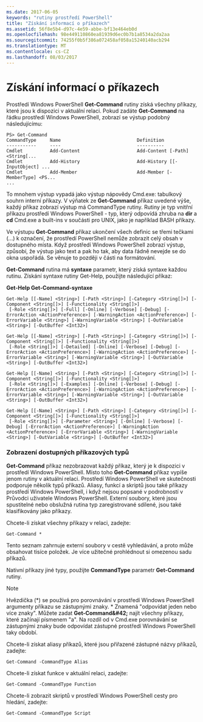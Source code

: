 ```yaml
---
ms.date: 2017-06-05
keywords: "rutiny prostředí PowerShell"
title: "Získání informací o příkazech"
ms.assetid: 56f8e5b4-d97c-4e59-abbe-bf13e464eb0d
ms.openlocfilehash: 98e449110860ea81939d6ec0b7b1a8534a2da2aa
ms.sourcegitcommit: 74255f0b5f386a072458af058a15240140acb294
ms.translationtype: MT
ms.contentlocale: cs-CZ
ms.lasthandoff: 08/03/2017
---
```

# <a name="getting-information-about-commands"></a>Získání informací o příkazech
Prostředí Windows PowerShell **Get-Command** rutiny získá všechny příkazy, které jsou k dispozici v aktuální relaci. Pokud zadáte **Get-Command** na řádku prostředí Windows PowerShell, zobrazí se výstup podobný následujícímu:

```
PS> Get-Command
CommandType     Name                            Definition
-----------     ----                            ----------
Cmdlet          Add-Content                     Add-Content [-Path] <String[...
Cmdlet          Add-History                     Add-History [[-InputObject] ...
Cmdlet          Add-Member                      Add-Member [-MemberType] <PS...
...
```

To mnohem výstup vypadá jako výstup nápovědy Cmd.exe: tabulkový souhrn interní příkazy. V výňatek ze **Get-Command** příkaz uvedené výše, každý příkaz zobrazí výstup má CommandType rutiny. Rutiny je typ vnitřní příkazu prostředí Windows PowerShell - typ, který odpovídá zhruba na **dir** a **cd** Cmd.exe a built-ins v součásti pro UNIX, jako je například BASH příkazy.

Ve výstupu **Get-Command** příkaz ukončení všech definic se třemi tečkami (...) k označení, že prostředí PowerShell nemůže zobrazit celý obsah v dostupného místa. Když prostředí Windows PowerShell zobrazí výstup, způsobí, že výstup jako text a pak ho tak, aby data řádně nevejde se do okna uspořádá. Se věnuje to později v části na formátování.

**Get-Command** rutina má **syntaxe** parametr, který získá syntaxe každou rutinu. Získání syntaxe rutiny Get-Help, použijte následující příkaz:

**Get-Help Get-Command-syntaxe**

```
Get-Help [[-Name] <String>] [-Path <String>] [-Category <String[]>] [-Component <String[]>] [-Functionality <String[]>]
 [-Role <String[]>] [-Full] [-Online] [-Verbose] [-Debug] [-ErrorAction <ActionPreference>] [-WarningAction <ActionPreference>] [-ErrorVariable <String>] [-WarningVariable <String>] [-OutVariable <String>] [-OutBuffer <Int32>]

Get-Help [[-Name] <String>] [-Path <String>] [-Category <String[]>] [-Component <String[]>] [-Functionality <String[]>]
 [-Role <String[]>] [-Detailed] [-Online] [-Verbose] [-Debug] [-ErrorAction <ActionPreference>] [-WarningAction <ActionPreference>] [-ErrorVariable <String>] [-WarningVariable <String>] [-OutVariable <String>] [-OutBuffer <Int32>]

Get-Help [[-Name] <String>] [-Path <String>] [-Category <String[]>] [-Component <String[]>] [-Functionality <String[]>]
 [-Role <String[]>] [-Examples] [-Online] [-Verbose] [-Debug] [-ErrorAction <ActionPreference>] [-WarningAction <ActionPreference>] [-ErrorVariable <String>] [-WarningVariable <String>] [-OutVariable <String>] [-OutBuffer <Int32>]

Get-Help [[-Name] <String>] [-Path <String>] [-Category <String[]>] [-Component <String[]>] [-Functionality <String[]>]
 [-Role <String[]>] [-Parameter <String>] [-Online] [-Verbose] [-Debug] [-ErrorAction <ActionPreference>] [-WarningAction <ActionPreference>] [-ErrorVariable <String>] [-WarningVariable <String>] [-OutVariable <String>] [-OutBuffer <Int32>]
```

### <a name="displaying-available-command-types"></a>Zobrazení dostupných příkazových typů
**Get-Command** příkaz nezobrazovat každý příkaz, který je k dispozici v prostředí Windows PowerShell. Místo toho **Get-Command** příkaz vypíše jenom rutiny v aktuální relaci. Prostředí Windows PowerShell ve skutečnosti podporuje několik typů příkazů. Aliasy, funkcí a skriptů jsou také příkazy prostředí Windows PowerShell, i když nejsou popsané v podrobností v Průvodci uživatele Windows PowerShell. Externí soubory, které jsou spustitelné nebo obslužná rutina typ zaregistrované sdílené, jsou také klasifikovány jako příkazy.

Chcete-li získat všechny příkazy v relaci, zadejte:

```
Get-Command *
```

Tento seznam zahrnuje externí soubory v cestě vyhledávání, a proto může obsahovat tisíce položek. Je více užitečné prohlédnout si omezenou sadu příkazů.

Nativní příkazy jiné typy, použijte **CommandType** parametr **Get-Command** rutiny.

> [!NOTE]
> Hvězdička (\*) se používá pro porovnávání v prostředí Windows PowerShell argumenty příkazu se zástupnými znaky. \* Znamená "odpovídat jeden nebo více znaky". Můžete zadat **Get-Command\&#42;** najít všechny příkazy, které začínají písmenem "a". Na rozdíl od v Cmd.exe porovnávání se zástupnými znaky bude odpovídat zástupné prostředí Windows PowerShell taky období.

Chcete-li získat aliasy příkazů, které jsou přiřazené zástupné názvy příkazů, zadejte:

```
Get-Command -CommandType Alias
```

Chcete-li získat funkce v aktuální relaci, zadejte:

```
Get-Command -CommandType Function
```

Chcete-li zobrazit skriptů v prostředí Windows PowerShell cesty pro hledání, zadejte:

```
Get-Command -CommandType Script
```

